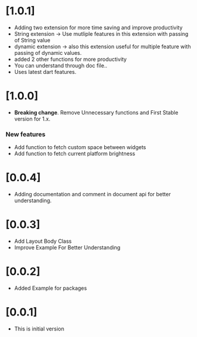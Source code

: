 # [1.0.1]

* Adding two extension for more time saving and improve productivity
* String extension -> Use mutliple features in this extension with passing of String value
* dynamic extension -> also this extension useful for multiple feature with passing of dynamic values.
* added 2 other functions for more productivity
* You can understand through doc file..
* Uses latest dart features.

# [1.0.0]

* **Breaking change**. Remove Unnecessary functions and First Stable version for 1.x.

### New features

* Add function to fetch custom space between widgets
* Add function to fetch current platform brightness

# [0.0.4]
* Adding documentation and comment in document api for better understanding.

# [0.0.3]
* Add Layout Body Class
* Improve Example For Better Understanding

# [0.0.2]
* Added Example for packages

# [0.0.1]
* This is initial version
 
